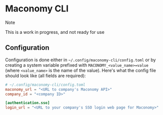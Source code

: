 # Maconomy CLI

> [!NOTE]
> This is a work in progress, and not ready for use

## Configuration

Configuration is done either in `~/.config/maconomy-cli/config.toml` or by creating a system variable prefixed with `MACONOMY_<value_name>=value` (where `<value_name>` is the name of the value). Here's what the config file should look like (all fields are required):

```toml
# ~/.config/maconomy-cli/config.toml
maconomy_url = "<URL to company's Maconomy API>"
company_id = "<company ID>"

[authentication.sso]
login_url = "<URL to your company's SSO login web page for Maconomy>"
```
